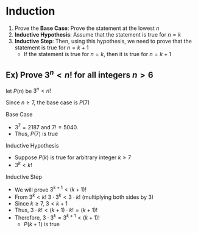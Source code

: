 # Induction
1. Prove the **Base Case**: Prove the statement at the lowest $n$
2. **Inductive Hypothesis**: Assume that the statement is true for $n=k$ 
3. **Inductive Step**: Then, using this hypothesis, we need to prove that the statement is true for $n=k+1$
	- If the statement is true for $n=k$, then it is true for $n=k+1$

## Ex) Prove $3^{n}<n!$ for all integers $n>6$
let $P(n)$ be $3^{n}<n!$

Since $n\geq 7$, the base case is $P(7)$

Base Case
- $3^{7}=2187$ and $7!= 5040$.
- Thus, $P(7)$ is true

Inductive Hypothesis
- Suppose $P(k)$ is true for arbitrary integer $k\geq 7$
- $3^{k}<k!$

Inductive Step
- We will prove $3^{k+1}<(k+1)!$
- From $3^{k}<k!$
  $3\cdot{3}^{k}<3\cdot k!$  (multiplying both sides by 3)
- Since $k\geq 7$, $3<k+1$
- Thus, $3\cdot k! < (k+1)\cdot k! =(k+1)!$
- Therefore, $3\cdot 3^{k}=3^{k+1}<(k+1)!$
	- $P(k+1)$ is true
